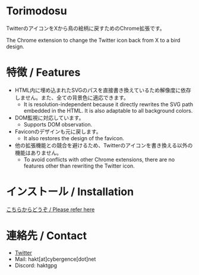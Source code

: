 # Torimodosu

TwitterのアイコンをXから鳥の絵柄に戻すためのChrome拡張です。

The Chrome extension to change the Twitter icon back from X to a bird design.

# 特徴 / Features

- HTML内に埋め込まれたSVGのパスを直接書き換えているため解像度に依存しません。また、全ての背景色に適応できます。
  - It is resolution-independent because it directly rewrites the SVG path embedded in the HTML. It is also adaptable to all background colors.
- DOM監視に対応しています。
  - Supports DOM observation.
- Faviconのデザインも元に戻します。
  - It also restores the design of the favicon.
- 他の拡張機能との競合を避けるため、Twitterのアイコンを書き換える以外の機能はありません。
  - To avoid conflicts with other Chrome extensions, there are no features other than rewriting the Twitter icon.

# インストール / Installation

[こちらからどうぞ / Please refer here](http://0rbit.cybergence.net/torimodosu.html)

# 連絡先 / Contact

- [Twitter](https://twitter.com/haktgpg/)
- Mail: hakt[at]cybergence[dot]net
- Discord: haktgpg

